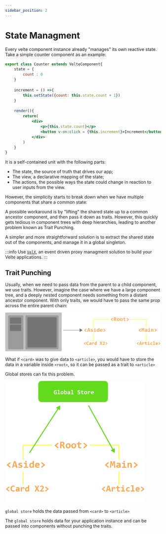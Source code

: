 ```yaml
---
sidebar_position: 2
---
```


# State Managment

Every velte component instance already "manages" its own reactive state. Take a simple counter component as an example:

```jsx title="Counter.jsx"
export class Counter extends VelteComponent{
    state = {
        count : 0
    }

    increment = () =>{
        this.setState({count: this.state.count + 1})
    }

    render(){
        return(
            <div>
                <p>{this.state.count}</p>
                <button v-on:click = {this.increment}>Increment</button>
            </div>
        )
    }
}
```

It is a self-contained unit with the following parts:

- The state, the source of truth that drives our app;
- The view, a declarative mapping of the state;
- The actions, the possible ways the state could change in reaction to user inputs from the view.

However, the simplicity starts to break down when we have multiple components that share a common state:

A possible workaround is by "lifting" the shared state up to a common ancestor component, and then pass it down as traits. However, this quickly gets tedious in component trees with deep hierarchies, leading to another problem known as Trait Punching.

A simpler and more straightforward solution is to extract the shared state out of the components, and manage it in a global singleton.

:::info
 Use [`VelX`](../velx/intro.mdx), an event driven proxy managment solution to build your Velte applications.
:::


## Trait Punching

Usually, when we need to pass data from the parent to a child component, we use traits. However, imagine the case where we have a large component tree, and a deeply nested component needs something from a distant ancestor component. With only traits, we would have to pass the same prop across the entire parent chain:

<p align="center">

![Component Tree](./img/component-tree2.png)

</p>


What if `<card>` was to give data to `<article>`, you would have to store the data in a variable inside `<root>`, so it can be passed as a trait to `<article>`

Global stores can fix this problem.

<p align="center">

![Global](./img/global.png)

</p>

`global store` holds the data passed from `<card>` to `<article>`

The `global store` holds data for your application instance and can be passed into components without punching the traits.